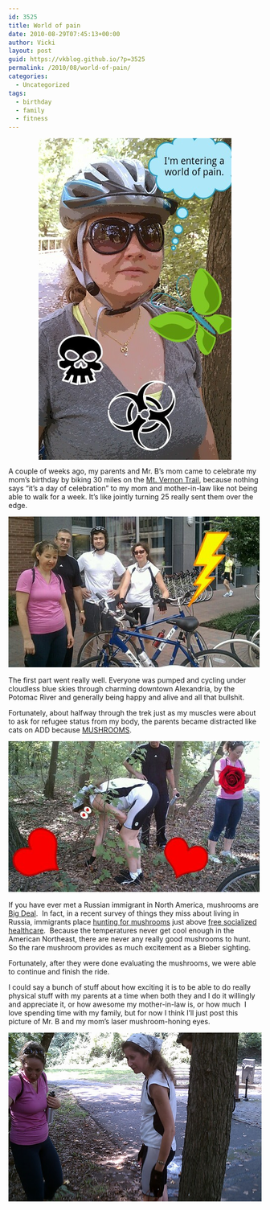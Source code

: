 ```yaml
---
id: 3525
title: World of pain
date: 2010-08-29T07:45:13+00:00
author: Vicki
layout: post
guid: https://vkblog.github.io/?p=3525
permalink: /2010/08/world-of-pain/
categories:
  - Uncategorized
tags:
  - birthday
  - family
  - fitness
---
```

<img style="display: block; margin-right: auto; margin-left: auto;" src="https://raw.githubusercontent.com/vkblog/vkblog.github.io/master/public/img/2010/08/wpid-1282700710_picsay-1282700710.jpg" alt="image" />

A couple of weeks ago, my parents and Mr. B&#8217;s mom came to celebrate my mom&#8217;s birthday by biking 30 miles on the [Mt. Vernon Trail](https://vkblog.github.io/2010/07/26/what-were-you-doing-instead-of-getting-heat-stroke/), because nothing says &#8220;it&#8217;s a day of celebration&#8221; to my mom and mother-in-law like not being able to walk for a week. It&#8217;s like jointly turning 25 really sent them over the edge.

[<img class="aligncenter size-full wp-image-3537" title="wpid-1283167620_picsay-1283167620.jpg" src="https://raw.githubusercontent.com/vkblog/vkblog.github.io/master/public/img/2010/08/wpid-1283167620_picsay-1283167620.jpg" alt="" width="500" height="300" />](https://raw.githubusercontent.com/vkblog/vkblog.github.io/master/public/img/2010/08/wpid-1283167620_picsay-1283167620.jpg)

The first part went really well. Everyone was pumped and cycling under cloudless blue skies through charming downtown Alexandria, by the Potomac River and generally being happy and alive and all that bullshit.

Fortunately, about halfway through the trek just as my muscles were about to ask for refugee status from my body, the parents became distracted like cats on ADD because [MUSHROOMS](https://vkblog.github.io/2009/05/18/%D1%80%D1%83%D1%81%D1%81%D0%BA%D0%B8%D0%B5-%D0%B3%D1%80%D0%B8%D0%B1%D1%8B-russian-mushrooms/).

[<img class="aligncenter size-full wp-image-3539" title="wpid-1283168091_picsay-1283168091.jpg" src="https://raw.githubusercontent.com/vkblog/vkblog.github.io/master/public/img/2010/08/wpid-1283168091_picsay-1283168091.jpg" alt="" width="500" height="300" />](https://raw.githubusercontent.com/vkblog/vkblog.github.io/master/public/img/2010/08/wpid-1283168091_picsay-1283168091.jpg)

If you have ever met a Russian immigrant in North America, mushrooms are [Big Deal](https://vkblog.github.io/2009/05/18/%D1%80%D1%83%D1%81%D1%81%D0%BA%D0%B8%D0%B5-%D0%B3%D1%80%D0%B8%D0%B1%D1%8B-russian-mushrooms/comment-page-1/#comment-283).  In fact, in a recent survey of things they miss about living in Russia, immigrants place [hunting for mushrooms](http://www.utne.com/blogs/blog.aspx?blogid=38&tag=Russian%20mushroom%20hunting) just above [free socialized healthcare](https://vkblog.github.io/2009/09/12/the-real-problem-with-healthcare-russian-cures/).  Because the temperatures never get cool enough in the American Northeast, there are never any really good mushrooms to hunt.  So the rare mushroom provides as much excitement as a Bieber sighting.

Fortunately, after they were done evaluating the mushrooms, we were able to continue and finish the ride.

I could say a bunch of stuff about how exciting it is to be able to do really physical stuff with my parents at a time when both they and I do it willingly and appreciate it, or how awesome my mother-in-law is, or how much  I love spending time with my family, but for now I think I&#8217;ll just post this picture of Mr. B and my mom&#8217;s laser mushroom-honing eyes.

<p style="text-align: center;">
  <a href="https://raw.githubusercontent.com/vkblog/vkblog.github.io/master/public/img/2010/08/IMAG0271.jpg"><img class="aligncenter size-full wp-image-3541" title="IMAG0271" src="https://raw.githubusercontent.com/vkblog/vkblog.github.io/master/public/img/2010/08/IMAG0271.jpg" alt="" width="560" height="336" /></a>
</p>